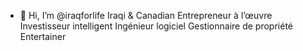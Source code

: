 - 👋 Hi, I’m @iraqforlife
Iraqi & Canadian
Entrepreneur à l’œuvre
Investisseur intelligent
Ingénieur logiciel
Gestionnaire de propriété
Entertainer
